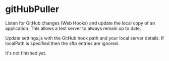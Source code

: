 # gitHubPuller
Listen for GitHub changes (Web Hooks) and update the local copy of an application.  This allows a test server to always remain up to date.

Update settings.js with the GitHub hook path and your local server details.
If localPath is specified then the sftp entries are ignored.


It's not finished yet.